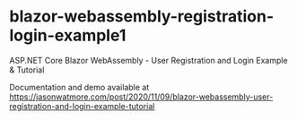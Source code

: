 # blazor-webassembly-registration-login-example1

ASP.NET Core Blazor WebAssembly - User Registration and Login Example & Tutorial

Documentation and demo available at https://jasonwatmore.com/post/2020/11/09/blazor-webassembly-user-registration-and-login-example-tutorial